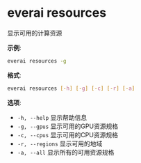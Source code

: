 # everai resources

显示可用的计算资源  

**示例**:
```bash
everai resources -g
```

**格式**:
```bash 
everai resources [-h] [-g] [-c] [-r] [-a]
```

**选项**:  

* `-h, --help`  显示帮助信息 
* `-g, --gpus`     显示可用的GPU资源规格
* `-c, --cpus`     显示可用的CPU资源规格
* `-r, --regions`  显示可用的地域
* `-a, --all`      显示所有的可用资源规格
